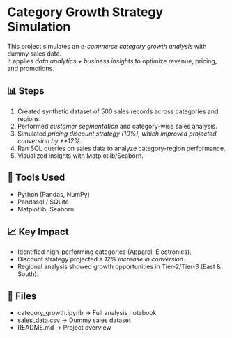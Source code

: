 # Category Growth Strategy Simulation

This project simulates an *e-commerce category growth analysis* with dummy sales data.  
It applies *data analytics + business insights* to optimize revenue, pricing, and promotions.

## 📊 Steps
1. Created synthetic dataset of 500 sales records across categories and regions.  
2. Performed *customer segmentation* and category-wise sales analysis.  
3. Simulated *pricing discount strategy (10%), which improved projected conversion by **12%*.  
4. Ran SQL queries on sales data to analyze category-region performance.  
5. Visualized insights with Matplotlib/Seaborn.

## 🚀 Tools Used
- Python (Pandas, NumPy)
- Pandasql / SQLite
- Matplotlib, Seaborn

## 📈 Key Impact
- Identified high-performing categories (Apparel, Electronics).  
- Discount strategy projected a *12% increase in conversion*.  
- Regional analysis showed growth opportunities in Tier-2/Tier-3 (East & South).

## 📂 Files
- category_growth.ipynb → Full analysis notebook  
- sales_data.csv → Dummy sales dataset  
- README.md → Project overview
